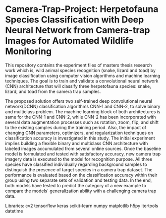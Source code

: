 # Camera-Trap-Project: Herpetofauna Species Classification with Deep Neural Network from Camera-trap Images for Automated Wildlife Monitoring

This repository contains the experiment files of masters thesis research work which is, wild animal species recognition (snake, lizard and toad) by image classification
using computer vision algorithms and machine learning techniques. The goal is to train and validate a convolutional neural network (CNN) architecture that will classify
three herpetofauna species: snake, lizard, and toad from the camera trap samples.

The proposed solution offers two self-trained deep convolutional neural network(DCNN) classification algorithms CNN-1 and CNN-2, to solve binary and multiclass problem. 
The machine learning block of both architectures is same for the CNN-1 and CNN-2, while CNN-2 has been incorporated with several data augmentation processes 
such as rotation, zoom, flip, and shift to the existing samples during the training period. Also, the impact of changing CNN parameters, optimizers, and regularization 
techniques on classification accuracy is investigated in this study. The initial experiment implies building a flexible binary and multiclass CNN architecture with labeled 
images accumulated from several online sources. Once the baseline model is formulated and tested with satisfactory accuracy, new camera trap imagery data is executed to the
model for recognition purpose. All three species have classified individually regarding background samples to distinguish the presence of target species in a camera trap 
dataset. The performance is evaluated based on the classification accuracy within their group using two separate sets of validation and testing data. In the end, both 
models have tested to predict the category of a new example to compare the models' generalization ability with a challenging camera trap data.


Libraries: 
cv2
tensorflow
keras
scikit-learn
numpy
matplotlib
h5py
itertools 
datetime
